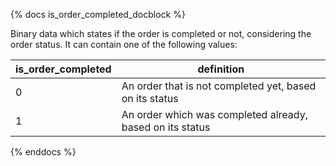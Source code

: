 {% docs is_order_completed_docblock %}

Binary data which states if the order is completed or not, considering the order status.
It can contain one of the following values:

| is_order_completed | definition                                                | 
|--------------------|-----------------------------------------------------------| 
| 0                  |An order that is not completed yet, based on its status    | 
| 1                  | An order which was completed already, based on its status |

{% enddocs %}